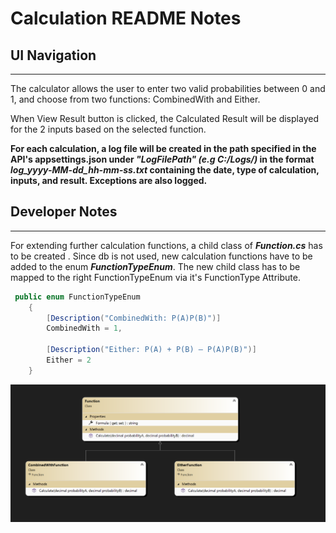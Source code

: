 # Calculation README Notes


## UI Navigation
--------------------
The calculator allows the user to enter two valid probabilities between 0 and 1, and choose from two functions: CombinedWith and Either.

When View Result button is clicked, the Calculated Result will be displayed for the 2 inputs based on the selected function.

**For each calculation, a log file will be created in the path specified in the API's appsettings.json under _"LogFilePath" (e.g C:/Logs/)_ in the format _log_yyyy-MM-dd_hh-mm-ss.txt_ containing the date, type of calculation, inputs, and result. Exceptions are also logged.**



## Developer Notes
-----------------------------------------

For extending further calculation functions, a child class of ***Function.cs*** has to be created . Since db is not used, new calculation functions have to be added to the enum ***FunctionTypeEnum***. The new child class has to be mapped to the right FunctionTypeEnum via it's FunctionType Attribute.


```c#
 public enum FunctionTypeEnum
    {
        [Description("CombinedWith: P(A)P(B)")]
        CombinedWith = 1,

        [Description("Either: P(A) + P(B) – P(A)P(B)")]
        Either = 2
    }
```

![Function Class for Extension](https://github.com/twinklepreethy/Calculator/blob/main/Class%20Diagram.png)







